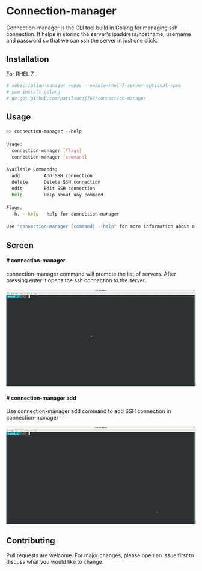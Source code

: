 # Connection-manager

Connection-manager is the CLI tool build in Golang for managing ssh connection. It helps in storing the server's ipaddress/hostname, username and password so that we can ssh the server in just one click.

## Installation


For RHEL 7 -

```bash
# subscription-manager repos --enable=rhel-7-server-optional-rpms
# yum install golang  
# go get github.com/patilsuraj767/connection-manager  
```

## Usage

```bash
>> connection-manager --help

Usage:
  connection-manager [flags]
  connection-manager [command]

Available Commands:
  add         Add SSH connection
  delete      Delete SSH connection
  edit        Edit SSH connection
  help        Help about any command

Flags:
  -h, --help   help for connection-manager

Use "connection-manager [command] --help" for more information about a command.

```

## Screen 

#### # connection-manager
connection-manager command will promote the list of servers. After pressing enter it opens the ssh connection to the server. 

![Alt text](images/img-connection-manager.gif)


#### # connection-manager add
Use connection-manager add command to add SSH connection in connection-manager

![Alt text](images/img-connection-manager-add.gif)


## Contributing
Pull requests are welcome. For major changes, please open an issue first to discuss what you would like to change.